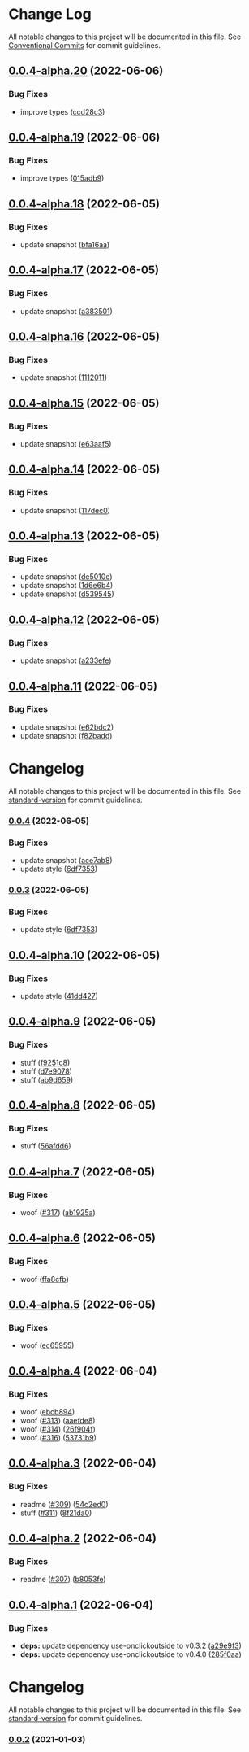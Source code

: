 # Change Log

All notable changes to this project will be documented in this file.
See [Conventional Commits](https://conventionalcommits.org) for commit guidelines.

## [0.0.4-alpha.20](https://github.com/dankreiger/graffft-waggle/compare/v0.0.4-alpha.19...v0.0.4-alpha.20) (2022-06-06)


### Bug Fixes

* improve types ([ccd28c3](https://github.com/dankreiger/graffft-waggle/commit/ccd28c3cf201ef2a42b460ba384a46a098eac453))





## [0.0.4-alpha.19](https://github.com/dankreiger/graffft-waggle/compare/v0.0.4-alpha.18...v0.0.4-alpha.19) (2022-06-06)


### Bug Fixes

* improve types ([015adb9](https://github.com/dankreiger/graffft-waggle/commit/015adb9ec1608c72922b8d489ee347bce0b13e97))





## [0.0.4-alpha.18](https://github.com/dankreiger/graffft-waggle/compare/v0.0.4-alpha.17...v0.0.4-alpha.18) (2022-06-05)


### Bug Fixes

* update snapshot ([bfa16aa](https://github.com/dankreiger/graffft-waggle/commit/bfa16aa4839978fce30c04737f3686be0ec47e9c))





## [0.0.4-alpha.17](https://github.com/dankreiger/graffft-waggle/compare/v0.0.4-alpha.16...v0.0.4-alpha.17) (2022-06-05)


### Bug Fixes

* update snapshot ([a383501](https://github.com/dankreiger/graffft-waggle/commit/a383501cda34c3438a5f7ebb17ba5410b64f0bc9))





## [0.0.4-alpha.16](https://github.com/dankreiger/graffft-waggle/compare/v0.0.4-alpha.15...v0.0.4-alpha.16) (2022-06-05)


### Bug Fixes

* update snapshot ([1112011](https://github.com/dankreiger/graffft-waggle/commit/1112011c0dc67228df8cd158a9c0cb0791854359))





## [0.0.4-alpha.15](https://github.com/dankreiger/graffft-waggle/compare/v0.0.4-alpha.14...v0.0.4-alpha.15) (2022-06-05)


### Bug Fixes

* update snapshot ([e63aaf5](https://github.com/dankreiger/graffft-waggle/commit/e63aaf51beb3f86af3f651e30cd3fe9fbd09a3fe))





## [0.0.4-alpha.14](https://github.com/dankreiger/graffft-waggle/compare/v0.0.4-alpha.13...v0.0.4-alpha.14) (2022-06-05)


### Bug Fixes

* update snapshot ([117dec0](https://github.com/dankreiger/graffft-waggle/commit/117dec0466b2796954378f1bfe627100f40dbc4f))





## [0.0.4-alpha.13](https://github.com/dankreiger/graffft-waggle/compare/v0.0.4-alpha.12...v0.0.4-alpha.13) (2022-06-05)


### Bug Fixes

* update snapshot ([de5010e](https://github.com/dankreiger/graffft-waggle/commit/de5010e0046c954bf9e73414e8c730d2ab0835d3))
* update snapshot ([1d6e6b4](https://github.com/dankreiger/graffft-waggle/commit/1d6e6b46005322c3e41c14a636cc28fc28f9ef04))
* update snapshot ([d539545](https://github.com/dankreiger/graffft-waggle/commit/d5395458df2385e549f183eb16aad33b48849036))





## [0.0.4-alpha.12](https://github.com/dankreiger/graffft-waggle/compare/v0.0.4-alpha.11...v0.0.4-alpha.12) (2022-06-05)


### Bug Fixes

* update snapshot ([a233efe](https://github.com/dankreiger/graffft-waggle/commit/a233efec813918ca52248fc8ce6143ea185e6c92))





## [0.0.4-alpha.11](https://github.com/dankreiger/graffft-waggle/compare/v0.0.4...v0.0.4-alpha.11) (2022-06-05)


### Bug Fixes

* update snapshot ([e62bdc2](https://github.com/dankreiger/graffft-waggle/commit/e62bdc28447e12b66d5e5fd626310ed370de3709))
* update snapshot ([f82badd](https://github.com/dankreiger/graffft-waggle/commit/f82badd1301cc3e75778854ecad961dc2c2a8cb1))





# Changelog

All notable changes to this project will be documented in this file. See [standard-version](https://github.com/conventional-changelog/standard-version) for commit guidelines.

### [0.0.4](https://github.com/dankreiger/graffft-waggle/compare/v0.0.4-alpha.10...v0.0.4) (2022-06-05)


### Bug Fixes

* update snapshot ([ace7ab8](https://github.com/dankreiger/graffft-waggle/commit/ace7ab842ccd44ab30c7641627dce67e8fc513b3))
* update style ([6df7353](https://github.com/dankreiger/graffft-waggle/commit/6df73530b9f7ed7566cc6f62c172ef70e36cf8c9))

### [0.0.3](https://github.com/dankreiger/graffft-waggle/compare/v0.0.4-alpha.10...v0.0.3) (2022-06-05)


### Bug Fixes

* update style ([6df7353](https://github.com/dankreiger/graffft-waggle/commit/6df73530b9f7ed7566cc6f62c172ef70e36cf8c9))

## [0.0.4-alpha.10](https://github.com/dankreiger/graffft-waggle/compare/v0.0.4-alpha.9...v0.0.4-alpha.10) (2022-06-05)


### Bug Fixes

* update style ([41dd427](https://github.com/dankreiger/graffft-waggle/commit/41dd4272493cc164b7bf86caf7dc1a6d3b32e244))





## [0.0.4-alpha.9](https://github.com/dankreiger/graffft-waggle/compare/v0.0.4-alpha.8...v0.0.4-alpha.9) (2022-06-05)


### Bug Fixes

* stuff ([f9251c8](https://github.com/dankreiger/graffft-waggle/commit/f9251c88ce411330ab1a9ee6f01084d5ea88bd61))
* stuff ([d7e9078](https://github.com/dankreiger/graffft-waggle/commit/d7e9078df1606fefb518d06cbbf75c51f631698c))
* stuff ([ab9d659](https://github.com/dankreiger/graffft-waggle/commit/ab9d6596d86d716ca2ed298db8105016fe7490f4))





## [0.0.4-alpha.8](https://github.com/dankreiger/graffft-waggle/compare/v0.0.4-alpha.7...v0.0.4-alpha.8) (2022-06-05)


### Bug Fixes

* stuff ([56afdd6](https://github.com/dankreiger/graffft-waggle/commit/56afdd683e68259cd2252b2af4de7a05bb37ded8))





## [0.0.4-alpha.7](https://github.com/dankreiger/graffft-waggle/compare/v0.0.4-alpha.6...v0.0.4-alpha.7) (2022-06-05)


### Bug Fixes

* woof ([#317](https://github.com/dankreiger/graffft-waggle/issues/317)) ([ab1925a](https://github.com/dankreiger/graffft-waggle/commit/ab1925af4d27cedaea76fa5cb89d1c599c9bedcd))





## [0.0.4-alpha.6](https://github.com/dankreiger/graffft-waggle/compare/v0.0.4-alpha.5...v0.0.4-alpha.6) (2022-06-05)


### Bug Fixes

* woof ([ffa8cfb](https://github.com/dankreiger/graffft-waggle/commit/ffa8cfbf8d7d3e306bfad0036c8d5c38a6b7dd0b))





## [0.0.4-alpha.5](https://github.com/dankreiger/graffft-waggle/compare/v0.0.4-alpha.4...v0.0.4-alpha.5) (2022-06-05)


### Bug Fixes

* woof ([ec65955](https://github.com/dankreiger/graffft-waggle/commit/ec65955096220cad4be2f3eb3a9707abc76506b7))





## [0.0.4-alpha.4](https://github.com/dankreiger/graffft-waggle/compare/v0.0.4-alpha.3...v0.0.4-alpha.4) (2022-06-04)


### Bug Fixes

* woof ([ebcb894](https://github.com/dankreiger/graffft-waggle/commit/ebcb8940b04a8f27e22ecf0d04b534b31100641e))
* woof ([#313](https://github.com/dankreiger/graffft-waggle/issues/313)) ([aaefde8](https://github.com/dankreiger/graffft-waggle/commit/aaefde8584b673ef31cf16c2f6ba115cf0ccb7c3))
* woof ([#314](https://github.com/dankreiger/graffft-waggle/issues/314)) ([26f904f](https://github.com/dankreiger/graffft-waggle/commit/26f904f21439994d0af63ded881df56df4498e65))
* woof ([#316](https://github.com/dankreiger/graffft-waggle/issues/316)) ([53731b9](https://github.com/dankreiger/graffft-waggle/commit/53731b9b4efe598e134e8b4719f93d96b9eb6814))





## [0.0.4-alpha.3](https://github.com/dankreiger/graffft-waggle/compare/v0.0.4-alpha.2...v0.0.4-alpha.3) (2022-06-04)

### Bug Fixes

- readme ([#309](https://github.com/dankreiger/graffft-waggle/issues/309)) ([54c2ed0](https://github.com/dankreiger/graffft-waggle/commit/54c2ed0a1e3e77231020deab6e74682fd5e6ca8f))
- stuff ([#311](https://github.com/dankreiger/graffft-waggle/issues/311)) ([8f21da0](https://github.com/dankreiger/graffft-waggle/commit/8f21da0b19fbf5dee1d3e2055feab53c6a691e36))

## [0.0.4-alpha.2](https://github.com/dankreiger/graffft-waggle/compare/v0.0.4-alpha.1...v0.0.4-alpha.2) (2022-06-04)

### Bug Fixes

- readme ([#307](https://github.com/dankreiger/graffft-waggle/issues/307)) ([b8053fe](https://github.com/dankreiger/graffft-waggle/commit/b8053fe233881cc0fccedf8a8a0deafddfe90842))

## [0.0.4-alpha.1](https://github.com/dankreiger/graffft-waggle/compare/v0.0.4-alpha.0...v0.0.4-alpha.1) (2022-06-04)

### Bug Fixes

- **deps:** update dependency use-onclickoutside to v0.3.2 ([a29e9f3](https://github.com/dankreiger/graffft-waggle/commit/a29e9f3985b6c34964e5b68d613fb683f84511b7))
- **deps:** update dependency use-onclickoutside to v0.4.0 ([285f0aa](https://github.com/dankreiger/graffft-waggle/commit/285f0aa3365f07c3172201d670e0ee949f6c6c1e))

# Changelog

All notable changes to this project will be documented in this file. See [standard-version](https://github.com/conventional-changelog/standard-version) for commit guidelines.

### [0.0.2](https://github.com/dankreiger/graffft-waggle/compare/v0.0.3-alpha.0...v0.0.2) (2021-01-03)
